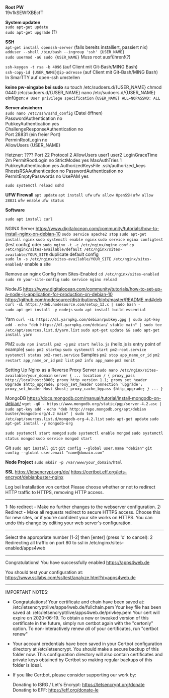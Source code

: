 **Root PW**  
19v1kSEWfXBEcfT  
  
**System updaten**  
`sudo apt-get update`  
`sudo apt-get upgrade` (?)  
  
**SSH**  
`apt-get install openssh-server` (falls bereits installiert, passiert nix)  
`adduser --shell /bin/bash --ingroup 'ssh' {USER_NAME}`  
`sudo usermod -aG sudo {USER_NAME}`  Muss root ausführen!(?)
  
`ssh-keygen -t rsa -b 4096` (auf Client mit Git-Bash/MING Bash)  
`ssh-copy-id {USER_NAME}@ip-adresse` (auf Client mit Git-Bash/MING Bash)  
In SmarTTY auf open-ssh umstellen  

**keine pw-eingabe bei sudo**
su
touch /etc/sudoers.d/{USER_NAME}
chmod 0440 /etc/sudoers.d/{USER_NAME}
nano /etc/sudoers.d/{USER_NAME}
einfügen:
`# User privilege specification`
`{USER_NAME} ALL=NOPASSWD: ALL`  


**Server absichern**  
`sudo nano /etc/ssh/sshd_config` (Datei öffnen)  
PasswordAuthentication no  
PubkeyAuthentication yes  
ChallengeResponseAuthentication no  
Port 28831 (ein freier Port)  
PerminRootLogin no  
AllowUsers {USER_NAME}  

Hetzner: ????
	Port 22
	Protocol 2
	AllowUsers user1 user2
	LoginGraceTime 2m
	PermitRootLogin no
	StrictModes yes
	MaxAuthTries 1
	PubkeyAuthentication yes
	AuthorizedKeysFile      .ssh/authorized_keys
	RhostsRSAAuthentication no
	PasswordAuthentication no
	PermitEmptyPasswords no
	UsePAM yes

`sudo systemctl reload sshd`

**UFW Firewall**
`apt update`
`apt install ufw`
`ufw allow OpenSSH`
`ufw allow 28831`
`ufw enable`
`ufw status`


**Software**  

`sudo apt install curl`

 NGINX Server
 https://www.digitalocean.com/community/tutorials/how-to-install-nginx-on-debian-10
`sudo service apache2 stop`
`sudo apt-get install nginx`
`sudo systemctl enable nginx`
`sudo service nginx configtest` (test config)
oder `sudo nginx -t -c /etc/nginx/nginx.conf`
`cp /etc/nginx/sites-available/default /etc/nginx/sites-available/YOUR_SITE` duplicate default config  
`sudo ln -s /etc/nginx/sites-available/YOUR_SITE /etc/nginx/sites-enabled/`  enable a site  

Remove an nginx Config from Sites-Enabled
`cd /etc/nginx/sites-enabled`
`sudo rm your-site-config`
`sudo service nginx reload`


NodeJS
https://www.digitalocean.com/community/tutorials/how-to-set-up-a-node-js-application-for-production-on-debian-10
https://github.com/nodesource/distributions/blob/master/README.md#deb
`curl -sL https://deb.nodesource.com/setup_13.x | sudo bash -`  
`sudo apt-get install -y nodejs`
`sudo apt install build-essential`

Yarn
`curl -sL https://dl.yarnpkg.com/debian/pubkey.gpg | sudo apt-key add -`
`echo "deb https://dl.yarnpkg.com/debian/ stable main" | sudo tee /etc/apt/sources.list.d/yarn.list`
`sudo apt-get update && sudo apt-get install yarn`

PM2
`sudo npm install pm2 -g`
`pm2 start hello.js` (hello.js is entry point of example)
`sudo pm2 startup`
`sudo systemctl start pm2-root.service`
`systemctl status pm2-root.service`
Samples
`pm2 stop app_name_or_id`
`pm2 restart app_name_or_id`
`pm2 list`
`pm2 info app_name`
`pm2 monit`

Setting Up Nginx as a Reverse Proxy Server
`sudo nano /etc/nginx/sites-available/your_domain`
`server {
...
    location / {
        proxy_pass http://localhost:3000;
        proxy_http_version 1.1;
        proxy_set_header Upgrade $http_upgrade;
        proxy_set_header Connection 'upgrade';
        proxy_set_header Host $host;
        proxy_cache_bypass $http_upgrade;
    }
...
}`

MongoDB
https://docs.mongodb.com/manual/tutorial/install-mongodb-on-debian/
`wget -qO - https://www.mongodb.org/static/pgp/server-4.2.asc | sudo apt-key add -`
`echo "deb http://repo.mongodb.org/apt/debian buster/mongodb-org/4.2 main" | sudo tee /etc/apt/sources.list.d/mongodb-org-4.2.list`
`sudo apt-get update`
`sudo apt-get install -y mongodb-org`

`sudo systemctl start mongod`
`sudo systemctl enable mongod`
`sudo systemctl status mongod`
`sudo service mongod start`

Git
`sudo apt install git`
`git config --global user.name "debian"`
`git config --global user.email "name@domain.com"`

**Node Project**
`sudo mkdir -p /var/www/your_domain/html`

**SSL**
https://letsencrypt.org/de/
https://certbot.eff.org/lets-encrypt/debianbuster-nginx

Log bei Installation von certbot
Please choose whether or not to redirect HTTP traffic to HTTPS, removing HTTP access.
- - - - - - - - - - - - - - - - - - - - - - - - - - - - - - - - - - - - - - - -
1: No redirect - Make no further changes to the webserver configuration.
2: Redirect - Make all requests redirect to secure HTTPS access. Choose this for
new sites, or if you're confident your site works on HTTPS. You can undo this
change by editing your web server's configuration.
- - - - - - - - - - - - - - - - - - - - - - - - - - - - - - - - - - - - - - - -
Select the appropriate number [1-2] then [enter] (press 'c' to cancel): 2
Redirecting all traffic on port 80 to ssl in /etc/nginx/sites-enabled/apps4web

- - - - - - - - - - - - - - - - - - - - - - - - - - - - - - - - - - - - - - - -
Congratulations! You have successfully enabled https://apps4web.de

You should test your configuration at:
https://www.ssllabs.com/ssltest/analyze.html?d=apps4web.de
- - - - - - - - - - - - - - - - - - - - - - - - - - - - - - - - - - - - - - - -

IMPORTANT NOTES:
 - Congratulations! Your certificate and chain have been saved at:
   /etc/letsencrypt/live/apps4web.de/fullchain.pem
   Your key file has been saved at:
   /etc/letsencrypt/live/apps4web.de/privkey.pem
   Your cert will expire on 2020-06-19. To obtain a new or tweaked
   version of this certificate in the future, simply run certbot again
   with the "certonly" option. To non-interactively renew *all* of
   your certificates, run "certbot renew"
 - Your account credentials have been saved in your Certbot
   configuration directory at /etc/letsencrypt. You should make a
   secure backup of this folder now. This configuration directory will
   also contain certificates and private keys obtained by Certbot so
   making regular backups of this folder is ideal.
 - If you like Certbot, please consider supporting our work by:

   Donating to ISRG / Let's Encrypt:   https://letsencrypt.org/donate
   Donating to EFF:                    https://eff.org/donate-le
